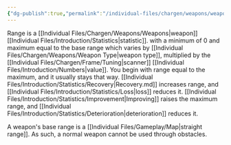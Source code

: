 ```yaml
---
{"dg-publish":true,"permalink":"/individual-files/chargen/weapons/weapon-statistics/range/"}
---
```


Range is a [[Individual Files/Chargen/Weapons/Weapons\|weapon]] [[Individual Files/Introduction/Statistics\|statistic]]. with a minimum of 0 and maximum equal to the base range which varies by [[Individual Files/Chargen/Weapons/Weapon Type\|weapon type]], multiplied by the [[Individual Files/Chargen/Frame/Tuning\|scanner]] [[Individual Files/Introduction/Numbers\|value]]. You begin with range equal to the maximum, and it usually stays that way. [[Individual Files/Introduction/Statistics/Recovery\|Recovery.md]] increases range, and [[Individual Files/Introduction/Statistics/Loss\|loss]] reduces it. [[Individual Files/Introduction/Statistics/Improvement\|Improving]] raises the maximum range, and [[Individual Files/Introduction/Statistics/Deterioration\|deterioration]] reduces it.

A weapon's base range is a [[Individual Files/Gameplay/Map\|straight range]]. As such, a normal weapon cannot be used through obstacles.